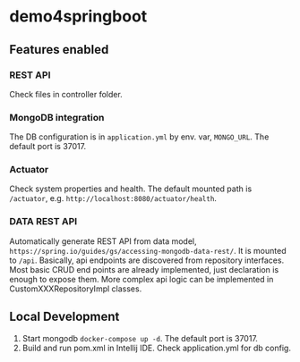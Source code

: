 # demo4springboot

## Features enabled

### REST API

Check files in controller folder.

### MongoDB integration

The DB configuration is in `application.yml` by env. var, `MONGO_URL`. The default port is 37017.

### Actuator

Check system properties and health. The default mounted path is `/actuator`, e.g. `http://localhost:8080/actuator/health`.

### DATA REST API

Automatically generate REST API from data model, `https://spring.io/guides/gs/accessing-mongodb-data-rest/`. It is mounted to `/api`.
Basically, api endpoints are discovered from repository interfaces. Most basic CRUD end points are already implemented, just declaration is enough to expose them.
More complex api logic can be implemented in CustomXXXRepositoryImpl classes.

## Local Development

1. Start mongodb `docker-compose up -d`. The default port is 37017.
2. Build and run pom.xml in Intellij IDE. Check application.yml for db config.